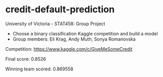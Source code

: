 # credit-default-prediction

University of Victoria - STAT458: Group Project
  - Choose a binary classification Kaggle competition and build a model
  - Group members: Eli Krag, Andy Muth, Sonya Romanovska

Competition: https://www.kaggle.com/c/GiveMeSomeCredit 

Final score: 0.8526 

Winning team scored: 0.869558 
